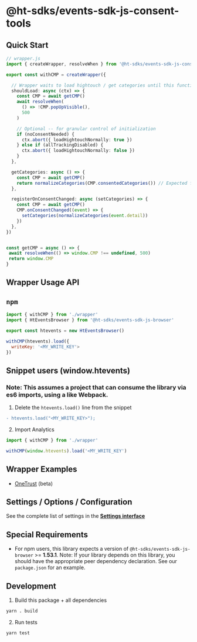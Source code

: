 # @ht-sdks/events-sdk-js-consent-tools

## Quick Start

```ts
// wrapper.js
import { createWrapper, resolveWhen } from '@ht-sdks/events-sdk-js-consent-tools'

export const withCMP = createWrapper({

  // Wrapper waits to load hightouch / get categories until this function returns / resolves
  shouldLoad: async (ctx) => {
    const CMP = await getCMP()
    await resolveWhen(
      () => !CMP.popUpVisible(),
      500
    )

    // Optional -- for granular control of initialization
    if (noConsentNeeded) {
      ctx.abort({ loadHightouchNormally: true })
    } else if (allTrackingDisabled) {
      ctx.abort({ loadHightouchNormally: false })
    }
  },

  getCategories: async () => {
    const CMP = await getCMP()
    return normalizeCategories(CMP.consentedCategories()) // Expected format: { foo: true, bar: false }
  },

  registerOnConsentChanged: async (setCategories) => {
    const CMP = await getCMP()
    CMP.onConsentChanged((event) => {
      setCategories(normalizeCategories(event.detail))
    })
  },
})


const getCMP = async () => {
 await resolveWhen(() => window.CMP !== undefined, 500)
 return window.CMP
}
```

## Wrapper Usage API

## `npm`

```js
import { withCMP } from './wrapper'
import { HtEventsBrowser } from '@ht-sdks/events-sdk-js-browser'

export const htevents = new HtEventsBrowser()

withCMP(htevents).load({
  writeKey: '<MY_WRITE_KEY'>
})

```

## Snippet users (window.htevents)
### Note: This assumes a project that can consume the library via es6 imports, using a like Webpack.

1. Delete the `htevents.load()` line from the snippet

```diff
- htevents.load("<MY_WRITE_KEY>");
```

2. Import Analytics

```js
import { withCMP } from './wrapper'

withCMP(window.htevents).load('<MY_WRITE_KEY')
```

## Wrapper Examples

- [OneTrust](../consent-wrapper-onetrust) (beta)

## Settings / Options / Configuration

See the complete list of settings in the **[Settings interface](src/types/settings.ts)**

## Special Requirements

- For npm users, this library expects a version of `@ht-sdks/events-sdk-js-browser` >= **1.53.1**. Note: If your library depends on this library, you should have the appropriate peer dependency declaration. See our `package.json` for an example.

## Development

1. Build this package + all dependencies

```sh
yarn . build
```

2. Run tests

```
yarn test
```
